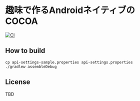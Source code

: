 # 趣味で作るAndroidネイティブのCOCOA

[![CI](https://github.com/keiji/cocoa-android/actions/workflows/CI.yml/badge.svg?branch=main)](https://github.com/keiji/cocoa-android/actions/workflows/CI.yml)


## How to build

```
cp api-settings-sample.properties api-settings.properties 
./gradlew assembleDebug
```

## License

TBD
